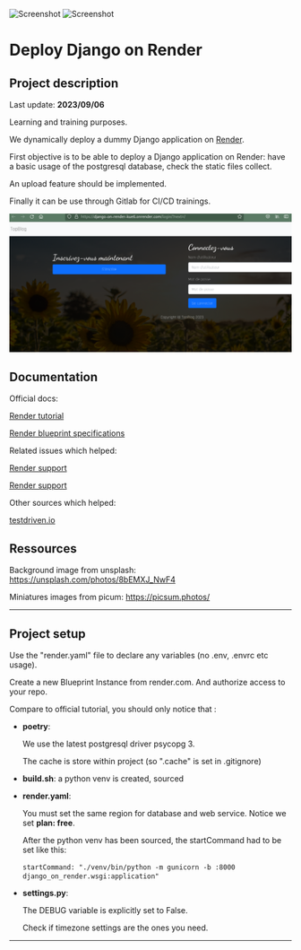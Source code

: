 ![Screenshot](https://img.shields.io/badge/python-v3.10-blue?logo=python&logoColor=yellow)
![Screenshot](https://img.shields.io/badge/django.framework--blue?logo=django&logoColor=yellow)
# Deploy Django on Render

## Project description
Last update: **2023/09/06**

Learning and training purposes.

We dynamically deploy a dummy Django application on [Render](https://render.com/).

First objective is to be able to deploy a Django application on Render: have a basic usage of the postgresql database, check the static files collect.

An upload feature should be implemented.

Finally it can be use through Gitlab for CI/CD trainings.

![Screenshot](dummy_django_on_render.png)

## Documentation

Official docs:

[Render tutorial](https://render.com/docs/deploy-django)

[Render blueprint specifications](https://render.com/docs/blueprint-spec)

Related issues which helped:

[Render support](https://community.render.com/t/update-poetry-to-1-2-0/7957/19)

[Render support](https://community.render.com/t/error-with-poetry-install/11778)

Other sources which helped:

[testdriven.io](https://testdriven.io/blog/django-render/)

## Ressources

Background image from unsplash: https://unsplash.com/photos/8bEMXJ_NwF4

Miniatures images from picum: https://picsum.photos/

---

## Project setup

Use the "render.yaml" file to declare any variables (no .env, .envrc etc usage).

Create a new Blueprint Instance from render.com. And authorize access to your repo.

Compare to official tutorial, you should only notice that :

- **poetry**:

  We use the latest postgresql driver psycopg 3.

  The cache is store within project (so ".cache" is set in .gitignore)

- **build.sh**: a python venv is created, sourced

- **render.yaml**:

  You must set the same region for database and web service. Notice we set **plan: free**.

  After the python venv has been sourced, the startCommand had to be set like this:

      startCommand: "./venv/bin/python -m gunicorn -b :8000 django_on_render.wsgi:application"


- **settings.py**:

  The DEBUG variable is explicitly set to False.

  Check if timezone settings are the ones you need.

---
